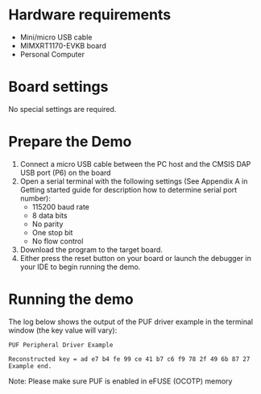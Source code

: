 Hardware requirements
=====================
- Mini/micro USB cable
- MIMXRT1170-EVKB board
- Personal Computer

Board settings
============
No special settings are required.

Prepare the Demo
===============
1.  Connect a micro USB cable between the PC host and the CMSIS DAP USB port (P6) on the board
2.  Open a serial terminal with the following settings (See Appendix A in Getting started guide for description how to determine serial port number):
    - 115200 baud rate
    - 8 data bits
    - No parity
    - One stop bit
    - No flow control
3.  Download the program to the target board.
4.  Either press the reset button on your board or launch the debugger in your IDE to begin running the demo.

Running the demo
================
The log below shows the output of the PUF driver example in the terminal window (the key value will vary):
~~~~~~~~~~~~~~~~~~~~~~~~~~~~~~~~~~~
PUF Peripheral Driver Example

Reconstructed key = ad e7 b4 fe 99 ce 41 b7 c6 f9 78 2f 49 6b 87 27
Example end.
~~~~~~~~~~~~~~~~~~~~~~~~~~~~~~~~~~~

Note: Please make sure PUF is enabled in eFUSE (OCOTP) memory